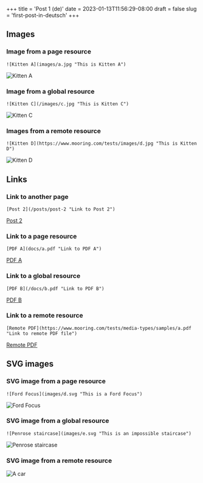 +++
title = 'Post 1 (de)'
date = 2023-01-13T11:56:29-08:00
draft = false
slug = 'first-post-in-deutsch'
+++

## Images

### Image from a page resource

`![Kitten A](images/a.jpg "This is Kitten A")`

![Kitten A](images/a.jpg "This is Kitten A")

### Image from a global resource

`![Kitten C](/images/c.jpg "This is Kitten C")`

![Kitten C](/images/c.jpg "This is Kitten C")

### Images from a remote resource

`![Kitten D](https://www.mooring.com/tests/images/d.jpg "This is Kitten D")`

![Kitten D](https://www.mooring.com/tests/images/d.jpg "This is Kitten D")

## Links

### Link to another page

`[Post 2](/posts/post-2 "Link to Post 2")`

[Post 2](/posts/post-2 "Link to Post 2")

### Link to a page resource

`[PDF A](docs/a.pdf "Link to PDF A")`

[PDF A](docs/a.pdf "Link to PDF A")

### Link to a global resource

`[PDF B](/docs/b.pdf "Link to PDF B")`

[PDF B](/docs/b.pdf "Link to PDF B")

### Link to a remote resource

`[Remote PDF](https://www.mooring.com/tests/media-types/samples/a.pdf "Link to remote PDF file")`

[Remote PDF](https://www.mooring.com/tests/media-types/samples/a.pdf "Link to remote PDF file")

## SVG images

### SVG image from a page resource

`![Ford Focus](images/d.svg "This is a Ford Focus")`

![Ford Focus](images/d.svg "This is a Ford Focus")

### SVG image from a global resource

`![Penrose staircase](images/e.svg "This is an impossible staircase")`

![Penrose staircase](images/e.svg "This is an impossible staircase")

### SVG image from a remote resource

![A car](https://www.mooring.com/tests/media-types/samples/svg.svg "This is a car")
